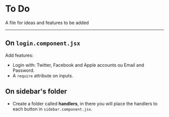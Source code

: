 # To Do

A file for ideas and features to be added

------

## On `login.component.jsx`

Add features: 

- Login with: Twitter, Facebook and Apple accounts ou Email and Password.
- A `require` attribute on inputs.

## On  sidebar's folder

- Create a folder called **handlers**, in there you will place the handlers to each button in `sidebar.component.jsx`.


